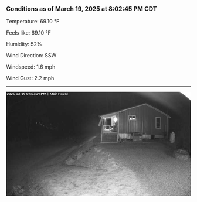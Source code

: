 ### Conditions as of March 19, 2025 at 8:02:45 PM CDT 

Temperature: 69.10 &deg;F

Feels like: 69.10 &deg;F

Humidity: 52%

Wind Direction: SSW

Windspeed: 1.6 mph

Wind Gust: 2.2 mph

---

<img src="./images/latest.jpeg"/>

